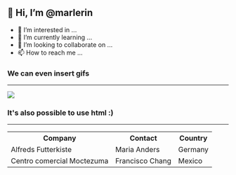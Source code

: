 ## 👋 Hi, I’m @marlerin
- 👀 I’m interested in ... 
- 🌱 I’m currently learning ...
- 💞️ I’m looking to collaborate on ...
- 📫 How to reach me ...

### We can even insert gifs
-------------
![](https://media3.giphy.com/media/VePtB3roynxfLYicuV/200w.webp?cid=ecf05e4725ios34ofoja6ye5prbiln438j41abnnqai7zkxs&rid=200w.webp&ct=g)

### It's also possible to use html :)
---------------
<table>
  <tr>
    <th>Company</th>
    <th>Contact</th>
    <th>Country</th>
  </tr>
  <tr>
    <td>Alfreds Futterkiste</td>
    <td>Maria Anders</td>
    <td>Germany</td>
  </tr>
  <tr>
    <td>Centro comercial Moctezuma</td>
    <td>Francisco Chang</td>
    <td>Mexico</td>
  </tr>
</table>
<!---
marlerin/marlerin is a ✨ special ✨ repository because its `README.md` (this file) appears on your GitHub profile.
You can click the Preview link to take a look at your changes.
--->
